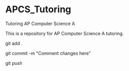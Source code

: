 # APCS_Tutoring
Tutoring AP Computer Science A

This is a repository for AP Computer Science A tutoring. 

git add .

git commit -m "Comment changes here"

git push
